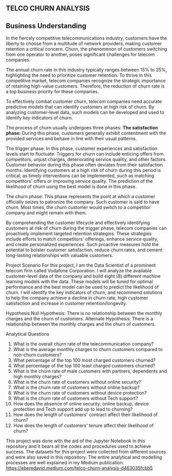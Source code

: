 ## TELCO CHURN ANALYSIS

## Business Understanding
In the fiercely competitive telecommunications industry, customers have the liberty to choose from a multitude of network providers, making customer retention a critical concern. Churn, the phenomenon of customers switching from one operator to another, poses significant challenges for telecom companies.

The annual churn rate in this industry typically ranges between 15% to 25%, highlighting the need to prioritize customer retention. To thrive in this competitive market, telecom companies recognize the strategic importance of retaining high-value customers. Therefore, the reduction of churn rate is a top business priority for these companies.

To effectively combat customer churn, telecom companies need accurate predictive models that can identify customers at high risk of churn. By analyzing customer-level data, such models can be developed and used to identify key indicators of churn.

The process of churn usually undergoes three phases:
**The satisfaction phase:** During this phase, customers generally exhibit contentment with the provided services and behave in line with their usual patterns.

The trigger phase: In this phase, customer experiences and satisfaction levels start to fluctuate. Triggers for churn can include enticing offers from competitors, unjust charges, deteriorating service quality, and other factors. Customer behavior during this phase often deviates from their satisfaction months. Identifying customers at a high risk of churn during this period is critical, as timely interventions can be implemented, such as matching competitors' offers or improving service quality. The prediction of the likelihood of churn using the best model is done in this phase.

The churn phase: This phase represents the point at which a customer officially seizes to patronize the company. Such customer is said to have churn. Most times, the churn customer would switch to a competitor company and might remain with them.

By comprehending the customer lifecycle and effectively identifying customers at risk of churn during the trigger phase, telecom companies can proactively implement targeted retention strategies. These strategies include efforts to match competitors' offerings, enhance service quality, and create personalized experiences. Such proactive measures hold the potential to bolster customer satisfaction, reduce churn rates, and cement long-lasting relationships with valuable customers.

Project Scenario
For this project, I am the Data Scientist of a prominent telecom firm called Vodafone Corporation. I will analyze the available customer-level data of the company and build eight (8) different machine learning models with the data. These models will be tuned for optimal performance and the best model can be used to predict the likelihood of churn. I will identify the key indicators of churn, and recommend solutions to help the company achieve a decline in churn rate, high customer satisfaction and increase in customer retention/longevity.

Hypothesis
Null Hypothesis: There is no relationship between the monthly charges and the churn of customers.
Alternate Hypothesis: There is a relationship between the monthly charges and the churn of customers.

Analytical Questions
1. What is the overall churn rate of the telecommunication company?
2. What is the average monthly charges to churn customers compared to non-churn customers?
3. What percentage of the top 100 most charged customers churned?
4. What percentage of the top 100 least charged customers churned?
5. What is the churn rate of male customers with partners, dependents and high monthly charges?
6. What is the churn rate of customers without online security?
7. What is the churn rate of customers without online backup?
8. What is the churn rate of customers without device protection?
9. What is the churn rate of customers without Tech support?
10. How does the absence of online security, online backup, device protection and Tech support add up to lead to churning?
11. How does the length of customers' contract affect their likelihood of churn?
12. How does the length of customers' tenure affect their likelihood of churn?

This project was done with the aid of the Jupyter Notebook in this repository and it bears all the codes and procedures used to achieve success. The datasets for this project were collected from different sources and were also saved in this repository. The entire analytical and modelling processes are well explained in my Medium publication: https://eberedavid.medium.com/telco-churn-analysis-d463035fcbb5